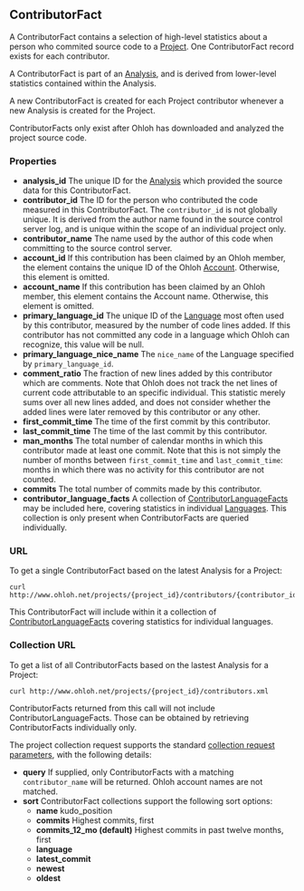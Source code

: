 ## ContributorFact

A ContributorFact contains a selection of high-level statistics about a person who commited source code to a [Project](/reference/project.md). One ContributorFact record exists for each contributor.

A ContributorFact is part of an [Analysis](/reference/analysis.md), and is derived from lower-level statistics contained within the Analysis.

A new ContributorFact is created for each Project contributor whenever a new Analysis is created for the Project.

ContributorFacts only exist after Ohloh has downloaded and analyzed the project source code.

### Properties


+ __analysis_id__
    The unique ID for the [Analysis](/reference/analysis.md) which provided the source data for this ContributorFact.
+ __contributor_id__
    The ID for the person who contributed the code measured in this ContributorFact. The `contributor_id` is not globally unique. It is derived from the author name found in the source control server log, and is unique within the scope of an individual project only.
+ __contributor_name__
    The name used by the author of this code when committing to the source control server.
+ __account_id__
    If this contribution has been claimed by an Ohloh member, the element contains the unique ID of the Ohloh [Account](/reference/account.md). Otherwise, this element is omitted.
+ __account_name__
    If this contribution has been claimed by an Ohloh member, this element contains the Account name. Otherwise, this element is omitted.
+ __primary_language_id__
    The unique ID of the [Language](/reference/language.md) most often used by this contributor, measured by the number of code lines added. If this contributor has not committed any code in a language which Ohloh can recognize, this value will be null.
+ __primary_language_nice_name__
    The `nice_name` of the Language specified by `primary_language_id`.
+ __comment_ratio__
    The fraction of new lines added by this contributor which are comments. Note that Ohloh does not track the net lines of current code attributable to an specific individual. This statistic merely sums over all new lines added, and does not consider whether the added lines were later removed by this contributor or any other.
+ __first_commit_time__
    The time of the first commit by this contributor.
+ __last_commit_time__
    The time of the last commit by this contributor.
+ __man_months__
    The total number of calendar months in which this contributor made at least one commit. Note that this is not simply the number of months between `first_commit_time` and `last_commit_time`: months in which there was no activity for this contributor are not counted.
+ __commits__
    The total number of commits made by this contributor.
+ __contributor_language_facts__
    A collection of [ContributorLanguageFacts](/reference/contributor_language_fact.md) may be included here, covering statistics in individual [Languages](/reference/language.md). This collection is only present when ContributorFacts are queried individually.

### URL
To get a single ContributorFact based on the latest Analysis for a Project:
```shell
curl http://www.ohloh.net/projects/{project_id}/contributors/{contributor_id}.xml 
```
This ContributorFact will include within it a collection of [ContributorLanguageFacts](/reference/contributor_language_fact.md) covering statistics for individual languages.

### Collection URL
To get a list of all ContributorFacts based on the lastest Analysis for a Project:
```shell
curl http://www.ohloh.net/projects/{project_id}/contributors.xml 
```
ContributorFacts returned from this call will not include ContributorLanguageFacts. Those can be obtained by retrieving ContributorFacts individually only.

The project collection request supports the standard [collection request parameters](/README.md#collection-requests), with the following details:

+ __query__
    If supplied, only ContributorFacts with a matching `contributor_name` will be returned. Ohloh account names are not matched.
+ __sort__
    ContributorFact collections support the following sort options:
    - __name__
    kudo_position
    - __commits__
        Highest commits, first
    - __commits_12_mo (default)__
        Highest commits in past twelve months, first
    - __language__
    - __latest_commit__
    - __newest__
    - __oldest__



